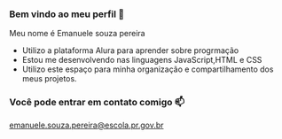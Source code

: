 ### Bem vindo ao meu perfil 🥇

Meu nome é Emanuele souza pereira

- Utilizo a plataforma Alura para aprender sobre progrmação
- Estou me desenvolvendo nas linguagens JavaScript,HTML e CSS
- Utilizo este espaço para minha organização e compartilhamento dos meus projetos.


### Você pode entrar em contato comigo 📫

emanuele.souza.pereira@escola.pr.gov.br
